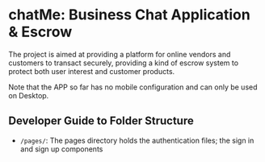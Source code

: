 # chatMe: Business Chat Application & Escrow

The project is aimed at providing a platform for online vendors and customers to transact securely, providing a kind of escrow system to protect both user interest and customer products.

Note that the APP so far has no mobile configuration and can only be used on Desktop.

## Developer Guide to Folder Structure
* `/pages/`: The pages directory holds the authentication files; the sign in and sign up components

